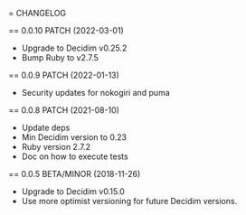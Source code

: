 = CHANGELOG

== 0.0.10 PATCH (2022-03-01)
- Upgrade to Decidim v0.25.2
- Bump Ruby to v2.7.5

== 0.0.9 PATCH (2022-01-13)
- Security updates for nokogiri and puma

== 0.0.8 PATCH (2021-08-10)
- Update deps
- Min Decidim version to 0.23
- Ruby version 2.7.2
- Doc on how to execute tests

== 0.0.5 BETA/MINOR (2018-11-26)
- Upgrade to Decidim v0.15.0
- Use more optimist versioning for future Decidim versions.

